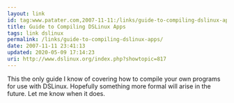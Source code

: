 ```yaml
---
layout: link
id: tag:www.patater.com,2007-11-11:/links/guide-to-compiling-dslinux-apps
title: Guide to Compiling DSLinux Apps
tags: link dslinux
permalink: /links/guide-to-compiling-dslinux-apps/
date: 2007-11-11 23:41:13
updated: 2020-05-09 17:14:23
uri: http://www.dslinux.org/index.php?showtopic=817
---
```

This the only guide I know of covering how to compile your own programs for use
with DSLinux. Hopefully something more formal will arise in the future. Let me
know when it does.
